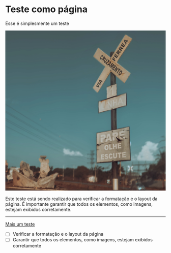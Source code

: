 # Teste como página

Esse é simplesmente um teste

![18 Sem Título_20231003212248-01.jpeg](Teste2/18_Sem_Ttulo_20231003212248-01.jpeg)

Este teste está sendo realizado para verificar a formatação e o layout da página. É importante garantir que todos os elementos, como imagens, estejam exibidos corretamente.

---

[Mais um teste](Teste2/Mais%20um%20teste%20e2be9ac5adbe4f08a15709c5ecc11302.md)

- [ ]  Verificar a formatação e o layout da página
- [ ]  Garantir que todos os elementos, como imagens, estejam exibidos corretamente

